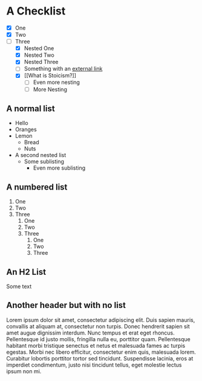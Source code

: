 # A Checklist
- [x] One
- [x] Two
- [ ] Three
	- [x] Nested One
	- [x] Nested Two
	- [x] Nested Three
	- [ ] Something with an [external link](https://google.com)
	- [x] [[What is Stoicism?]]
		- [ ] Even more nesting
		- [ ] More Nesting

## A normal list
- Hello
- Oranges
- Lemon
	- Bread
	- Nuts
- A second nested list
	- Some sublisting
		- Even more sublisting

## A numbered list
1. One
2. Two
3. Three
	1. One
	2. Two
	3. Three
		1. One
		2. Two
		3. Three

## An H2 List
Some text

## Another header but with no list
Lorem ipsum dolor sit amet, consectetur adipiscing elit. Duis sapien mauris, convallis at aliquam at, consectetur non turpis. Donec hendrerit sapien sit amet augue dignissim interdum. Nunc tempus et erat eget rhoncus. Pellentesque id justo mollis, fringilla nulla eu, porttitor quam. Pellentesque habitant morbi tristique senectus et netus et malesuada fames ac turpis egestas. Morbi nec libero efficitur, consectetur enim quis, malesuada lorem. Curabitur lobortis porttitor tortor sed tincidunt. Suspendisse lacinia, eros at imperdiet condimentum, justo nisi tincidunt tellus, eget molestie lectus ipsum non mi. 
